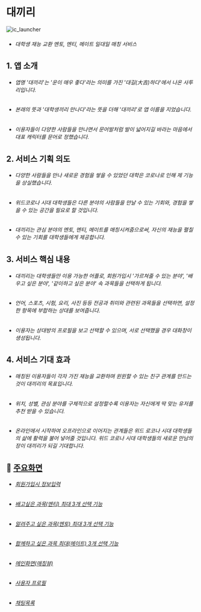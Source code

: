 # 대끼리  
![ic_launcher](https://user-images.githubusercontent.com/72978589/165911072-3bc07c8e-6f34-4eb7-b9bb-0419966fd7e7.png)  
* ###### 대학생 재능 교환 멘토, 멘티, 메이트 일대일 매칭 서비스  
## 1. 앱 소개
* ###### 앱명 '대끼리'는 '운이 매우 좋다'라는 의미를 가진 '대길(大吉)하다'에서 나온 사투리입니다.   
* ###### 본래의 뜻과 '대학생끼리 만나다'라는 뜻을 더해 '대끼리'로 앱 이름을 지었습니다. 
* ###### 이용자들이 다양한 사람들을 만나면서 문어발처럼 발이 넓어지길 바라는 마음에서 대표 캐릭터를 문어로 정했습니다.  
## 2. 서비스 기획 의도
* ###### 다양한 사람들을 만나 새로운 경험을 쌓을 수 있었던 대학은 코로나로 인해 제 기능을 상실했습니다.  
* ###### 위드코로나 시대 대학생들은 다른 분야의 사람들을 만날 수 있는 기회와, 경험을 쌓을 수 있는 공간을 필요로 할 것입니다.  
* ###### 대끼리는 관심 분야의 멘토, 멘티, 메이트를 매칭시켜줌으로써, 자신의 재능을 펼칠 수 있는 기회를 대학생들에게 제공합니다.  
## 3. 서비스 핵심 내용  
* ###### 대끼리는 대학생들만 이용 가능한 어플로, 회원가입시 '가르쳐줄 수 있는 분야', '배우고 싶은 분야', '같이하고 싶은 분야' 속 과목들을 선택하게 됩니다.  
* ###### 언어, 스포츠, 시험, 요리, 사진 등등 전공과 취미와 관련된 과목들을 선택하면, 설정한 항목에 부합하는 상대를 보여줍니다.  
* ###### 이용자는 상대방의 프로필을 보고 선택할 수 있으며, 서로 선택했을 경우 대화창이 생성됩니다. 
## 4. 서비스 기대 효과
* ###### 매칭된 이용자들이 각자 가진 재능을 교환하며 윈윈할 수 있는 친구 관계를 만드는 것이 대끼리의 목표입니다.  
* ###### 위치, 성별, 관심 분야를 구체적으로 설정할수록 이용자는 자신에게 딱 맞는 유저를 추천 받을 수 있습니다.  
* ###### 온라인에서 시작하여 오프라인으로 이어지는 관계들은 위드 로코나 시대 대학생들의 삶에 활력을 불어 넣어줄 것입니다. 위드 코로나 시대 대학생들의 새로운 만남의 장이 대끼리가 되길 기대합니다.  
## :tada: [주요화면](https://github.com/lijunhyeong/Daekiri/wiki/%EC%A3%BC%EC%9A%94%ED%99%94%EB%A9%B4)
* ###### [회원가입시 정보입력](https://github.com/lijunhyeong/Daekiri/wiki/%EC%A3%BC%EC%9A%94%ED%99%94%EB%A9%B4#one-%ED%9A%8C%EC%9B%90%EA%B0%80%EC%9E%85%EC%8B%9C-%EC%A0%95%EB%B3%B4%EC%9E%85%EB%A0%A5)
* ###### [배고싶은 과목(멘티) 최대 3개 선택 기능](https://github.com/lijunhyeong/Daekiri/wiki/%EC%A3%BC%EC%9A%94%ED%99%94%EB%A9%B4#two-%EB%B0%B0%EA%B3%A0%EC%8B%B6%EC%9D%80-%EA%B3%BC%EB%AA%A9%EB%A9%98%ED%8B%B0-%EC%B5%9C%EB%8C%80-3%EA%B0%9C-%EC%84%A0%ED%83%9D-%EA%B8%B0%EB%8A%A5)
* ###### [알려주고 싶은 과목(멘토) 최대 3개 선택 기능](https://github.com/lijunhyeong/Daekiri/wiki/%EC%A3%BC%EC%9A%94%ED%99%94%EB%A9%B4#three-%EC%95%8C%EB%A0%A4%EC%A3%BC%EA%B3%A0-%EC%8B%B6%EC%9D%80-%EA%B3%BC%EB%AA%A9%EB%A9%98%ED%86%A0-%EC%B5%9C%EB%8C%80-3%EA%B0%9C-%EC%84%A0%ED%83%9D-%EA%B8%B0%EB%8A%A5)
* ###### [함께하고 싶은 과목 최대(메이트) 3개 선택 기능](https://github.com/lijunhyeong/Daekiri/wiki/%EC%A3%BC%EC%9A%94%ED%99%94%EB%A9%B4#four-%ED%95%A8%EA%BB%98%ED%95%98%EA%B3%A0-%EC%8B%B6%EC%9D%80-%EA%B3%BC%EB%AA%A9-%EC%B5%9C%EB%8C%80%EB%A9%94%EC%9D%B4%ED%8A%B8-3%EA%B0%9C-%EC%84%A0%ED%83%9D-%EA%B8%B0%EB%8A%A5)
* ###### [메인화면(매칭뷰)](https://github.com/lijunhyeong/Daekiri/wiki/%EC%A3%BC%EC%9A%94%ED%99%94%EB%A9%B4#five-%EB%A9%94%EC%9D%B8%ED%99%94%EB%A9%B4%EB%A7%A4%EC%B9%AD%EB%B7%B0)
* ###### [사용자 프로필](https://github.com/lijunhyeong/Daekiri/wiki/%EC%A3%BC%EC%9A%94%ED%99%94%EB%A9%B4#six-%EC%82%AC%EC%9A%A9%EC%9E%90-%ED%94%84%EB%A1%9C%ED%95%84)
* ###### [채팅목록](https://github.com/lijunhyeong/Daekiri/wiki/%EC%A3%BC%EC%9A%94%ED%99%94%EB%A9%B4#seven-%EC%B1%84%ED%8C%85%EB%AA%A9%EB%A1%9D)
